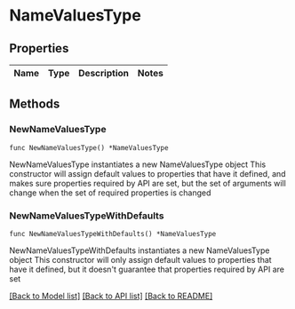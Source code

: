 # NameValuesType

## Properties

Name | Type | Description | Notes
------------ | ------------- | ------------- | -------------

## Methods

### NewNameValuesType

`func NewNameValuesType() *NameValuesType`

NewNameValuesType instantiates a new NameValuesType object
This constructor will assign default values to properties that have it defined,
and makes sure properties required by API are set, but the set of arguments
will change when the set of required properties is changed

### NewNameValuesTypeWithDefaults

`func NewNameValuesTypeWithDefaults() *NameValuesType`

NewNameValuesTypeWithDefaults instantiates a new NameValuesType object
This constructor will only assign default values to properties that have it defined,
but it doesn't guarantee that properties required by API are set


[[Back to Model list]](../README.md#documentation-for-models) [[Back to API list]](../README.md#documentation-for-api-endpoints) [[Back to README]](../README.md)


